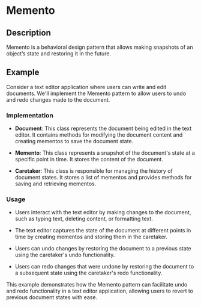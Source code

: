 # Memento

## Description

Memento is a behavioral design pattern that allows making snapshots of an object’s state and restoring it in the future.

## Example

Consider a text editor application where users can write and edit documents. We'll implement the Memento pattern to allow users to undo and redo changes made to the document.

### Implementation

- **Document**: This class represents the document being edited in the text editor. It contains methods for modifying the document content and creating mementos to save the document state.

- **Memento**: This class represents a snapshot of the document's state at a specific point in time. It stores the content of the document.

- **Caretaker**: This class is responsible for managing the history of document states. It stores a list of mementos and provides methods for saving and retrieving mementos.

### Usage

- Users interact with the text editor by making changes to the document, such as typing text, deleting content, or formatting text.

- The text editor captures the state of the document at different points in time by creating mementos and storing them in the caretaker.

- Users can undo changes by restoring the document to a previous state using the caretaker's undo functionality.

- Users can redo changes that were undone by restoring the document to a subsequent state using the caretaker's redo functionality.

This example demonstrates how the Memento pattern can facilitate undo and redo functionality in a text editor application, allowing users to revert to previous document states with ease.
